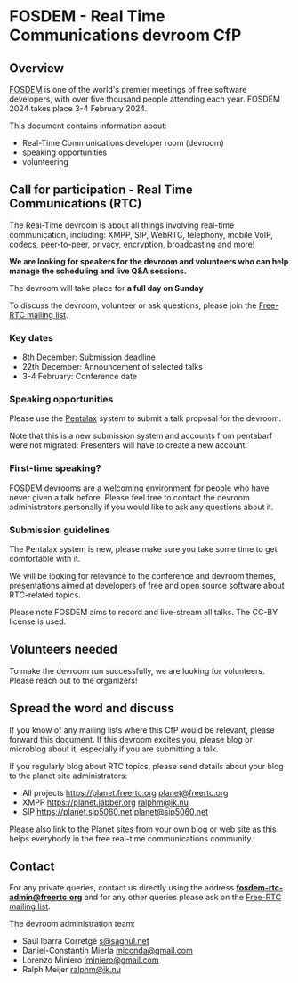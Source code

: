 # FOSDEM - Real Time Communications devroom CfP

## Overview

[FOSDEM] is one of the world's premier meetings of free software developers,
with over five thousand people attending each year. FOSDEM 2024
takes place 3-4 February 2024.

This document contains information about:

- Real-Time Communications developer room (devroom)
- speaking opportunities
- volunteering

## Call for participation - Real Time Communications (RTC)

The Real-Time devroom is about all things involving real-time communication,
including: XMPP, SIP, WebRTC, telephony, mobile VoIP, codecs, peer-to-peer,
privacy, encryption, broadcasting and more!

**We are looking for speakers for the devroom and volunteers who can help
manage the scheduling and live Q&A sessions.**

The devroom will take place for **a full day on Sunday**

To discuss the devroom, volunteer or ask questions, please join the
[Free-RTC mailing list].

### Key dates

- 8th December: Submission deadline
- 22th December: Announcement of selected talks
- 3-4 February: Conference date

### Speaking opportunities

Please use the [Pentalax] system to submit a talk proposal for the
devroom.

Note that this is a new submission system and accounts from pentabarf were not
migrated: Presenters will have to create a new account.

### First-time speaking?

FOSDEM devrooms are a welcoming environment for people who have never
given a talk before. Please feel free to contact the devroom administrators
personally if you would like to ask any questions about it.

### Submission guidelines

The Pentalax system is new, please make sure you take some time to get comfortable
with it.

We will be looking for relevance to the conference and devroom themes,
presentations aimed at developers of free and open source software about
RTC-related topics.

Please note FOSDEM aims to record and live-stream all talks.
The CC-BY license is used.

## Volunteers needed

To make the devroom run successfully, we are looking for volunteers. Please reach
out to the organizers!

## Spread the word and discuss

If you know of any mailing lists where this CfP would be relevant, please
forward this document. If this devroom excites you, please blog or microblog
about it, especially if you are submitting a talk.

If you regularly blog about RTC topics, please send details about your
blog to the planet site administrators:

- All projects    https://planet.freertc.org      planet@freertc.org
- XMPP            https://planet.jabber.org       ralphm@ik.nu
- SIP             https://planet.sip5060.net      planet@sip5060.net

Please also link to the Planet sites from your own blog or web site as
this helps everybody in the free real-time communications community.

## Contact

For any private queries, contact us directly using the address
**fosdem-rtc-admin@freertc.org** and for any other queries please ask on
the [Free-RTC mailing list].

The devroom administration team:

- Saúl Ibarra Corretgé <s@saghul.net>
- Daniel-Constantin Mierla <miconda@gmail.com>
- Lorenzo Miniero <lminiero@gmail.com>
- Ralph Meijer <ralphm@ik.nu>

[FOSDEM]: https://fosdem.org
[Free-RTC mailing list]: http://lists.freertc.org/mailman/listinfo/discuss
[Pentalax]: https://fosdem.org/submit
